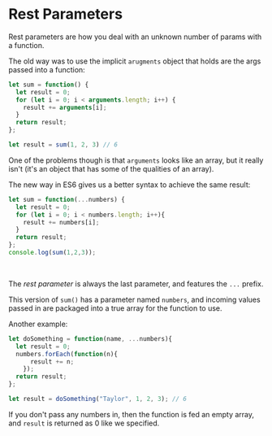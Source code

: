 # Rest Parameters
Rest parameters are how you deal with an unknown number of params with a function. 

The old way was to use the implicit `arugments` object that holds are the args passed into a function: 
```JavaScript
let sum = function() {
  let result = 0;
  for (let i = 0; i < arguments.length; i++) {
    result += arguments[i];
  }
  return result;
};

let result = sum(1, 2, 3) // 6
```

One of the problems though is that `arguments` looks like an array, but it really isn't (it's an object that has some of the qualities of an array). 

The new way in ES6 gives us a better syntax to achieve the same result:
```JavaScript
let sum = function(...numbers) {
  let result = 0;
  for (let i = 0; i < numbers.length; i++){
    result += numbers[i];
  }
  return result;
};
console.log(sum(1,2,3));
```

&nbsp;

The *rest parameter* is always the last parameter, and features the `...` prefix.

This version of `sum()` has a parameter named `numbers`, and incoming values passed in are packaged into a true array for the function to use.

Another example:
```JavaScript
let doSomething = function(name, ...numbers){
  let result = 0;
  numbers.forEach(function(n){
      result += n;
    });
  return result;
};

let result = doSomething("Taylor", 1, 2, 3); // 6
```

If you don't pass any numbers in, then the function is fed an empty array, and `result` is returned as 0 like we specified.


